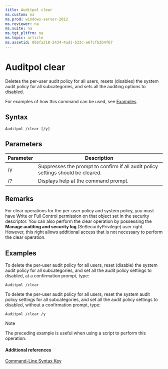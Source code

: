 ```yaml
---
title: Auditpol clear
ms.custom: na
ms.prod: windows-server-2012
ms.reviewer: na
ms.suite: na
ms.tgt_pltfrm: na
ms.topic: article
ms.assetid: 05bfa218-2434-4ad1-b33c-e6fcfb2b4f67
---
```

# Auditpol clear
Deletes the per\-user audit policy for all users, resets \(disables\) the system audit policy for all subcategories, and sets all the auditing options to disabled.  
  
For examples of how this command can be used, see [Examples](#BKMK_examples).  
  
## Syntax  
  
```  
Auditpol /clear [/y]  
```  
  
## Parameters  
  
|Parameter|Description|  
|-------------|---------------|  
|\/y|Suppresses the prompt to confirm if all audit policy settings should be cleared.|  
|\/?|Displays help at the command prompt.|  
  
## Remarks  
For clear operations for the per\-user policy and system policy, you must have Write or Full Control permission on that object set in the security descriptor. You can also perform the clear operation by possessing the **Manage auditing and security log** \(SeSecurityPrivilege\) user right. However, this right allows additional access that is not necessary to perform the clear operation.  
  
## <a name="BKMK_examples"></a>Examples  
To delete the per\-user audit policy for all users, reset \(disable\) the system audit policy for all subcategories, and set all the audit policy settings to disabled, at a confirmation prompt, type:  
  
```  
Auditpol /clear  
```  
  
To delete the per\-user audit policy for all users, reset the system audit policy settings for all subcategories, and set all the audit policy settings to disabled, without a confirmation prompt, type:  
  
```  
Auditpol /clear /y  
```  
  
> [!NOTE]  
> The preceding example is useful when using a script to perform this operation.  
  
#### Additional references  
[Command-Line Syntax Key](Command-Line-Syntax-Key.md)  
  

